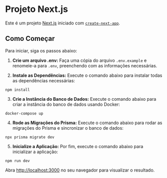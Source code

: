 # Projeto Next.js

Este é um projeto [Next.js](https://nextjs.org/) iniciado com [`create-next-app`](https://github.com/vercel/next.js/tree/canary/packages/create-next-app).

## Como Começar

Para iniciar, siga os passos abaixo:

1. **Crie um arquivo .env:** Faça uma cópia do arquivo `.env.example` e renomeie-a para `.env`, preenchendo com as informações necessárias.

2. **Instale as Dependências:** Execute o comando abaixo para instalar todas as dependências necessárias:

```
npm install
```

3. **Crie a Instância do Banco de Dados:** Execute o comando abaixo para criar a instância do banco de dados usando Docker:

```
docker-compose up
```

4. **Rode as Migrações do Prisma:** Execute o comando abaixo para rodar as migrações do Prisma e sincronizar o banco de dados:

```
npx prisma migrate dev
```

5. **Inicialize a Aplicação:** Por fim, execute o comando abaixo para inicializar a aplicação:

```
npm run dev
```

Abra [http://localhost:3000](http://localhost:3000) no seu navegador para visualizar o resultado.

